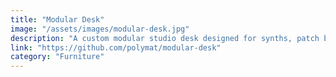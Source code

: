 ```yaml
---
title: "Modular Desk"
image: "/assets/images/modular-desk.jpg"
description: "A custom modular studio desk designed for synths, patch bays, and rack gear."
link: "https://github.com/polymat/modular-desk"
category: "Furniture"
---
```

